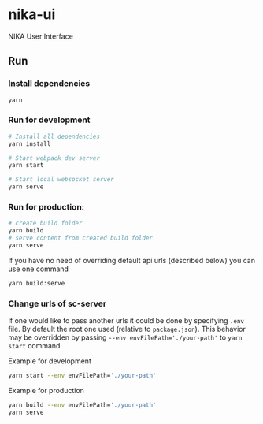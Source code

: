 # nika-ui
NIKA User Interface

## Run 

### Install dependencies
```sh
yarn
```

### Run for development
```sh
# Install all dependencies
yarn install

# Start webpack dev server
yarn start

# Start local websocket server
yarn serve
```

### Run for production:
```sh
# create build folder
yarn build
# serve content from created build folder
yarn serve
```

If you have no need of overriding default api urls (described below) you can use one command
```sh
yarn build:serve
```

### Change urls of sc-server

If one would like to pass another urls it could be done by specifying `.env` file. By default the root one used (relative to `package.json`). This behavior may be overridden by passing `--env envFilePath='./your-path'` to `yarn start` command.

Example for development

```sh
yarn start --env envFilePath='./your-path'
```

Example for production

```sh
yarn build --env envFilePath='./your-path'
yarn serve
```
